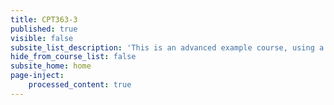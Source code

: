 ```yaml
---
title: CPT363-3
published: true
visible: false
subsite_list_description: 'This is an advanced example course, using a large number of page types and features.'
hide_from_course_list: false
subsite_home: home
page-inject:
    processed_content: true
---
```


